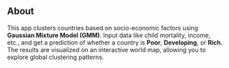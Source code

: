 ## About

This app clusters countries based on socio-economic factors using **Gaussian Mixture Model (GMM)**. Input data like child mortality, income, etc., and get a prediction of whether a country is **Poor**, **Developing**, or **Rich**. The results are visualized on an interactive world map, allowing you to explore global clustering patterns.
